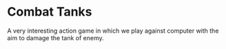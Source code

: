 # Combat Tanks
A very interesting action game in which we play against computer with the aim to damage the tank of enemy.
